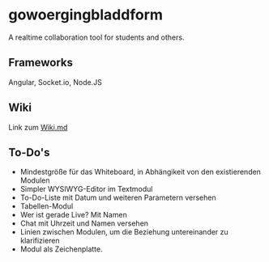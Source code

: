 # gowoergingbladdform
A realtime collaboration tool for students and others.

## Frameworks
Angular, Socket.io, Node.JS

## Wiki
Link zum [Wiki.md](https://github.com/maadc/gowoergingbladdform/blob/master/Wiki.md)

## To-Do's
* Mindestgröße für das Whiteboard, in Abhängikeit von den existierenden Modulen
* Simpler WYSIWYG-Editor im Textmodul
* To-Do-Liste mit Datum und weiteren Parametern versehen
* Tabellen-Modul
* Wer ist gerade Live? Mit Namen
* Chat mit Uhrzeit und Namen versehen
* Linien zwischen Modulen, um die Beziehung untereinander zu klarifizieren
* Modul als Zeichenplatte. 
